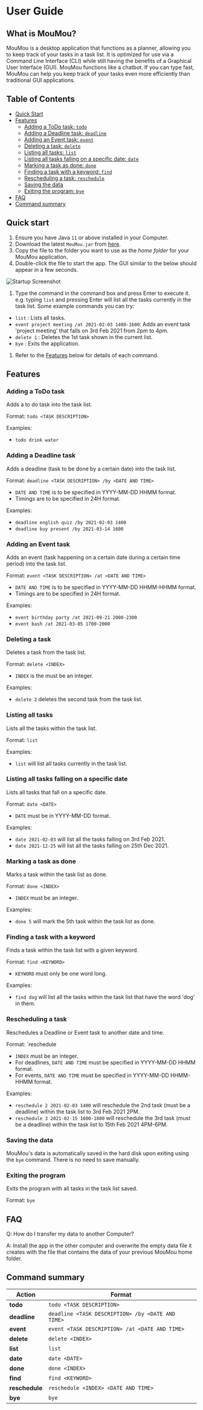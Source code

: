 # User Guide

## What is MouMou? 

MouMou is a desktop application that functions as a planner, allowing you to keep track of your tasks in a task list. 
It is optimized for use via a Command Line Interface (CLI) while still having the benefits of a Graphical User Interface (GUI).
MouMou functions like a chatbot. If you can type fast, MouMou can help you keep track of your tasks even more efficiently than
traditional GUI applications.

## Table of Contents 
* [Quick Start](#quick-start)
* [Features](#features)
  * [Adding a ToDo task: `todo`](#adding-a-todo-task)
  * [Adding a Deadline task: `deadline`](#adding-a-deadline-task)
  * [Adding an Event task: `event`](#adding-an-event-task)
  * [Deleting a task: `delete`](#deleting-a-task)
  * [Listing all tasks: `list`](#listing-all-tasks)
  * [Listing all tasks falling on a specific date: `date`](#listing-all-tasks-falling-on-a-specific-date)
  * [Marking a task as done: `done`](#marking-a-task-as-done)
  * [Finding a task with a keyword: `find`](#finding-a-task-with-a-keyword)
  * [Rescheduling a task: `reschedule`](#rescheduling-a-task)
  * [Saving the data](#saving-the-data)
  * [Exiting the program: `bye`](#exiting-the-program)
* [FAQ](#faq)
* [Command summary](#command-summary)


## Quick start 
1. Ensure you have Java `11` or above installed in your Computer. 
1. Download the latest `MouMou.jar` from [here](https://github.com/mesyeux/ip/releases/tag/v0.2).
1. Copy the file to the folder you want to use as the *home folder* for your MouMou application.
1. Double-click the file to start the app. The GUI similar to the below should appear in a few seconds. 

![Startup Screenshot](images/startup.jpg)

1. Type the command in the command box and press Enter to execute it. e.g. typing `list` and pressing 
Enter will list all the tasks currently in the task list. 
Some example commands you can try: 
  * `list` : Lists all tasks.
  * `event project meeting /at 2021-02-03 1400-1600`: Adds an event task 'project meeting' that falls on 3rd Feb 2021 from 2pm to 4pm.
  * `delete 1` : Deletes the 1st task shown in the current list.
  * `bye` : Exits the application.
1. Refer to the [Features](#features) below for details of each command.

## Features 


### Adding a ToDo task 
Adds a to do task into the task list. 

Format: `todo <TASK DESCRIPTION>`

Examples: 

* `todo drink water` 

### Adding a Deadline task
Adds a deadline (task to be done by a certain date) into the task list.

Format: `deadline <TASK DESCRIPTION> /by <DATE AND TIME>`

* `DATE AND TIME` is to be specified in YYYY-MM-DD HHMM format.
* Timings are to be specified in 24H format.

Examples: 

* `deadline english quiz /by 2021-02-03 1400`
* `deadline buy present /by 2021-03-14 1600`

### Adding an Event task
Adds an event (task happening on a certain date during a certain time period) into the task list. 

Format: `event <TASK DESCRIPTION> /at <DATE AND TIME>`

* `DATE AND TIME` is to be specified in YYYY-MM-DD HHMM-HHMM format.
* Timings are to be specified in 24H format.

Examples:

* `event birthday party /at 2021-09-21 2000-2300`
* `event bash /at 2021-03-05 1700-2000`

### Deleting a task
Deletes a task from the task list.

Format: `delete <INDEX>`

* `INDEX` is the must be an integer.

Examples:

* `delete 2` deletes the second task from the task list. 

### Listing all tasks
Lists all the tasks within the task list.

Format: `list`

Examples:

* `list` will list all tasks currently in the task list. 

### Listing all tasks falling on a specific date 
Lists all tasks that fall on a specific date.

Format: `date <DATE>`

* `DATE` must be in YYYY-MM-DD format.

Examples:

* `date 2021-02-03` will list all the tasks falling on 3rd Feb 2021.
* `date 2021-12-25` will list all the tasks falling on 25th Dec 2021.

### Marking a task as done 
Marks a task within the task list as done.

Format: `done <INDEX>`

* `INDEX` must be an integer.

Examples: 

* `done 5` will mark the 5th task within the task list as done.

### Finding a task with a keyword 
Finds a task within the task list with a given keyword.

Format: `find <KEYWORD>`

* `KEYWORD` must only be one word long.

Examples: 

* `find dog` will list all the tasks within the task list that have the word 'dog' in them.

### Rescheduling a task
Reschedules a Deadline or Event task to another date and time. 

Format: `reschedule <INDEX> <DATE AND TIME>

* `INDEX` must be an integer.
* For deadlines, `DATE AND TIME` must be specified in YYYY-MM-DD HHMM format.
* For events, `DATE AND TIME` must be specified in YYYY-MM-DD HHMM-HHMM format.

Examples: 

* `reschedule 2 2021-02-03 1400` will reschedule the 2nd task (must be a deadline) within the task list to 3rd Feb 2021 2PM.
* `reschedule 3 2021-02-15 1600-1800` will reschedule the 3rd task (must be a deadline) within the task list to 15th Feb 2021 4PM-6PM.

### Saving the data 
MouMou's data is automatically saved in the hard disk upon exiting using the `bye` command. There is no need to save manually.

### Exiting the program 
Exits the program with all tasks in the task list saved.

Format: `bye`


## FAQ 

Q: How do I transfer my data to another Computer? 

A: Install the app in the other computer and overwrite the empty data file it creates with the file that contains 
the data of your previous MouMou home folder.


## Command summary

**Action**      | **Format**
----------      | --------------------
**todo**        | `todo <TASK DESCRIPTION>`
**deadline**    | `deadline <TASK DESCRIPTION> /by <DATE AND TIME>`
**event**       | `event <TASK DESCRIPTION> /at <DATE AND TIME>`
**delete**      | `delete <INDEX>`
**list**        | `list`
**date**        | `date <DATE>`
**done** 	| `done <INDEX>`
**find** 	| `find <KEYWORD>`
**reschedule**  | `reschedule <INDEX> <DATE AND TIME>`
**bye** 	| `bye`
